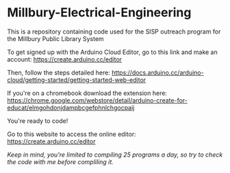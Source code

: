 # Millbury-Electrical-Engineering
This is a repository containing code used for the SISP outreach program for the Millbury Public Library System

To get signed up with the Arduino Cloud Editor, go to this link and make an account: https://create.arduino.cc/editor

Then, follow the steps detailed here: https://docs.arduino.cc/arduino-cloud/getting-started/getting-started-web-editor

If you're on a chromebook download the extension here: https://chrome.google.com/webstore/detail/arduino-create-for-educat/elmgohdonjdampbcgefphnlchgocpaij

You're ready to code!

Go to this website to access the online editor: https://create.arduino.cc/editor

*Keep in mind, you're limited to compiling 25 programs a day, so try to check the code with me before compliling it.*
